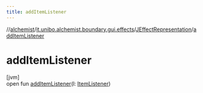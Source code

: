```yaml
---
title: addItemListener
---
```

//[alchemist](../../../index.html)/[it.unibo.alchemist.boundary.gui.effects](../index.html)/[JEffectRepresentation](index.html)/[addItemListener](add-item-listener.html)



# addItemListener



[jvm]\
open fun [addItemListener](add-item-listener.html)(l: [ItemListener](https://docs.oracle.com/javase/8/docs/api/java/awt/event/ItemListener.html))




